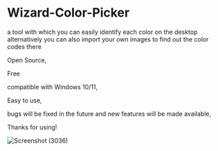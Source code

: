 # Wizard-Color-Picker

a tool with which you can easily identify each color on the desktop alternatively you can also import your own images to find out the color codes there 

Open Source,

Free

compatible with Windows 10/11,

Easy to use,

bugs will be fixed in the future and new features will be made available,

Thanks for using!

![Screenshot (3036)](https://user-images.githubusercontent.com/109457379/210414312-35f0e635-eee3-4412-95ae-35633c432d55.png)
